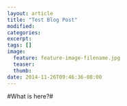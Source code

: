 ```yaml
---
layout: article
title: "Test Blog Post"
modified:
categories: 
excerpt:
tags: []
image:
  feature: feature-image-filename.jpg
  teaser:
  thumb:
date: 2014-11-26T09:46:36-08:00
---
```


#What is here?#